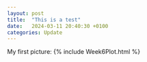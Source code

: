 ```yaml
---
layout: post
title:  "This is a test"
date:   2024-03-11 20:40:30 +0100
categories: Update
---
```

My first picture:
{% include Week6Plot.html %}

```

